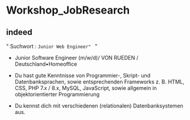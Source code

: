 # Workshop_JobResearch

## indeed 

" Suchwort : `Junior Web Engineer" ` "

- Junior Software Engineer (m/w/d)/
VON RUEDEN /
Deutschland•Homeoffice

* Du hast gute Kenntnisse von Programmier-, Skript- und Datenbanksprachen, sowie entsprechenden Frameworks z. B. HTML, CSS, PHP 7.x / 8.x, MySQL, JavaScript, sowie allgemein in objektorientierter Programmierung

* Du kennst dich mit verschiedenen (relationalen) Datenbanksystemen aus.

